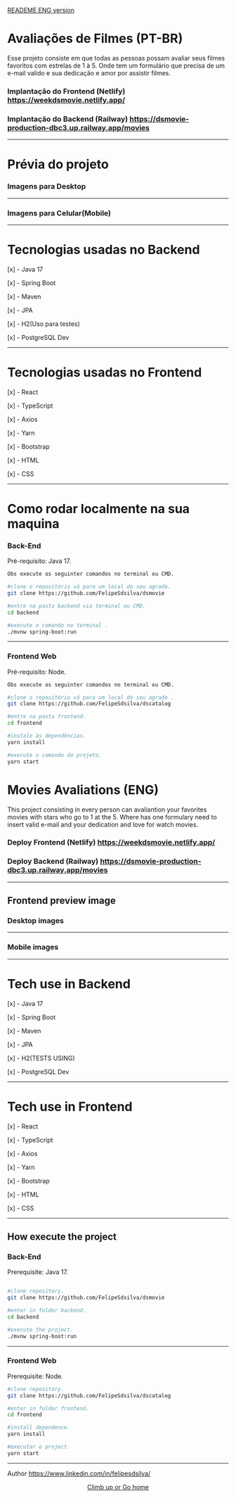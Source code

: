 <a id="top" href="#Eng">READEME ENG version </a> 


<a id="Pt-br">

# Avaliações de Filmes (PT-BR)
</a>

Esse projeto consiste em que todas as pessoas possam avaliar seus filmes favoritos com estrelas de 1 à 5. Onde tem um
formulário que precisa de um e-mail valido e sua dedicação e amor por assistir filmes.

### Implantação do Frontend (Netlify) https://weekdsmovie.netlify.app/

### Implantação do Backend (Railway) https://dsmovie-production-dbc3.up.railway.app/movies
________________________________________________________________________________________________________________________
# Prévia do projeto

### Imagens para Desktop

________________________________________________________________________________________________________________________
### Imagens para Celular(Mobile)
________________________________________________________________________________________________________________________
# Tecnologias usadas no Backend

[x] - Java 17

[x] - Spring Boot

[x] - Maven

[x] - JPA

[x] - H2(Uso para testes)

[x] - PostgreSQL Dev
________________________________________________________________________________________________________________________
# Tecnologias usadas no Frontend

[x] - React

[x] - TypeScript

[x] - Axios

[x] - Yarn

[x] - Bootstrap

[x] - HTML

[x] - CSS
________________________________________________________________________________________________________________________
# Como rodar localmente na sua maquina

### Back-End

Pré-requisito: Java 17.
```bash
Obs execute os seguinter comandos no terminal ou CMD.

#clone o repositório vá para um local do seu agrado.
git clone https://github.com/FelipeSdsilva/dsmovie

#entre na pasta backend via terminal ou CMD.
cd backend

#execute o comando no terminal .
./mvnw spring-boot:run
```
________________________________________________________________________________________________________________________
### Frontend Web

Pré-requisito: Node.
```bash
Obs execute os seguinter comandos no terminal ou CMD.

#clone o repositório vá para um local do seu agrado .
git clone https://github.com/FelipeSdsilva/dscatalog

#entre na pasta frontend.
cd frontend

#instale às dependências.
yarn install

#execute o comando do projeto.
yarn start
```

<a id="Eng">

# Movies Avaliations (ENG) 
</a>
This project consisting in every person can avaliantion your favorites movies with stars who go to 1 at the 5.
Where has one formulary need to insert valid e-mail and your dedication and love for watch movies.

### Deploy Frontend (Netlify) https://weekdsmovie.netlify.app/

### Deploy Backend (Railway) https://dsmovie-production-dbc3.up.railway.app/movies
________________________________________________________________________________________________________________________
## Frontend preview image

### Desktop images

________________________________________________________________________________________________________________________
### Mobile images


________________________________________________________________________________________________________________________
# Tech use in Backend

[x] - Java 17

[x] - Spring Boot

[x] - Maven

[x] - JPA
 
[x] - H2(TESTS USING)

[x] - PostgreSQL Dev

________________________________________________________________________________________________________________________
# Tech use in Frontend

[x] - React

[x] - TypeScript

[x] - Axios

[x] - Yarn

[x] - Bootstrap

[x] - HTML

[x] - CSS

________________________________________________________________________________________________________________________
## How execute the project

### Back-End

Prerequisite: Java 17.
```bash

#clone repository.
git clone https://github.com/FelipeSdsilva/dsmovie

#enter in folder backend.
cd backend

#execute the project.
./mvnw spring-boot:run
```
________________________________________________________________________________________________________________________
### Frontend Web

Prerequisite: Node.
```bash
#clone repository.
git clone https://github.com/FelipeSdsilva/dscatalog

#enter in folder frontend.
cd frontend

#install dependence.
yarn install

#executar o project.
yarn start
```
________________________________________________________________________________________________________________________
Author https://www.linkedin.com/in/felipesdsilva/

<div align="center"><a href="#top">Climb up or Go home</a> </div>